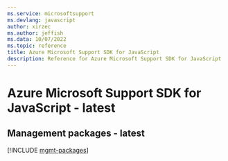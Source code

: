 ```yaml
---
ms.service: microsoftsupport
ms.devlang: javascript
author: xirzec
ms.author: jeffish
ms.data: 10/07/2022
ms.topic: reference
title: Azure Microsoft Support SDK for JavaScript
description: Reference for Azure Microsoft Support SDK for JavaScript
---
```

# Azure Microsoft Support SDK for JavaScript - latest

## Management packages - latest
[!INCLUDE [mgmt-packages](microsoft-support-mgmt-index.md)]